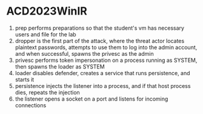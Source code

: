 # ACD2023WinIR

1. prep performs preparations so that the student's vm has necessary users and file for the lab
2. dropper is the first part of the attack, where the threat actor locates plaintext passwords,
   attempts to use them to log into the admin account, and when successful, spawns the privesc as the admin
3. privesc performs token impersonation on a process running as SYSTEM, then spawns the loader as SYSTEM
4. loader disables defender, creates a service that runs persistence, and starts it
5. persistence injects the listener into a process, and if that host process dies, repeats the injection
6. the listener opens a socket on a port and listens for incoming connections

